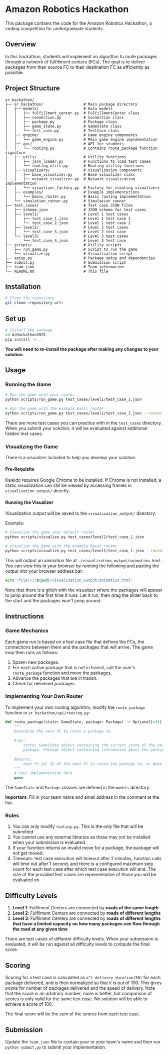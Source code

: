 # Amazon Robotics Hackathon

This package contains the code for the Amazon Robotics Hackathon, a coding competition for undergraduate students.

## Overview

In this hackathon, students will implement an algorithm to route packages through a network of fulfillment centers (FCs). The goal is to deliver packages from their source FC to their destination FC as efficiently as possible.

## Project Structure

```
ar_hackathon/
├── ar_hackathon/                  # Main package directory
│   ├── models/                    # Data models
│   │   ├── fulfillment_center.py  # FulfillmentCenter class
│   │   ├── connection.py          # Connection class
│   │   ├── package.py             # Package class
│   │   ├── game_state.py          # GameState class
│   │   └── test_case.py           # TestCase class
│   ├── engine/                    # Game engine components
│   │   └── game_engine.py         # Main game engine implementation
│   ├── api/                       # API for students
│   │   └── routing.py             # Contains route_package function signature
│   ├── utils/                     # Utility functions
│   │   ├── json_loader.py         # Functions to load test cases
│   │   └── routing_utils.py       # Routing utility functions
│   ├── visualizers/               # Visualization components
│   │   ├── base_visualizer.py     # Base visualizer class
│   │   ├── network_visualizer.py  # Network visualization implementation
│   │   └── visualizer_factory.py  # Factory for creating visualizers
│   ├── examples/                  # Example implementations
│   │   └── basic_router.py        # Basic routing implementation
│   └── simulation_runner.py       # Simulation runner
├── test_cases/                    # Test case JSON files
│   ├── schema.json                # JSON schema for test cases
│   ├── level1/                    # Level 1 test cases
│   │   ├── test_case_1.json       # Level 1 test case 1
│   │   └── test_case_2.json       # Level 1 test case 2
│   ├── level2/                    # Level 2 test cases
│   │   └── test_case_3.json       # Level 2 test case
│   └── level3/                    # Level 3 test cases
│       └── test_case_4.json       # Level 3 test case
├── scripts/                       # Utility scripts
│   ├── run_game.py                # Script to run the game
│   └── visualize.py               # Visualization script
├── setup.py                       # Package setup and dependencies
├── submit.py                      # Submission script
├── team.json                      # Team information
└── README.md                      # This file
```

## Installation

```bash
# Clone the repository
git clone <repository-url>
```

## Set up
```bash
# Install the package
cd ArHackathon2025
pip install -e .
```

**You will need to re-install the package after making any changes to your solution.**

## Usage

### Running the Game

```bash
# Run the game with your router
python scripts/run_game.py test_cases/level1/test_case_1.json

# Run the game with the example basic router
python scripts/run_game.py test_cases/level1/test_case_1.json --router basic
```

There are more test cases you can practice with in the `test_cases` directory. When you submit your solution, it will be evaluated
against additional hidden test cases.

### Visualizing the Game

There is a visualizer included to help you develop your solution.

#### Pre-Requisite

Kaleido requires Google Chrome to be installed. If Chrome is not installed, a static visualization can still be viewed by accessing frames in `visualization_output/` directly.

#### Running the Visualizer

Visualization output will be saved to the `visualization_output/` directory.

Example:

```bash
# Visualize the game your default router
python scripts/visualize.py test_cases/level1/test_case_1.json

# Visualize the game with the example basic router
python scripts/visualize.py test_cases/level1/test_case_1.json --router basic
```

This will output an animation file at `./visualization_output/animation.html`. You can view this in your browser by running the following
and pasting the output into your browser address bar:
```bash
echo "file:///$(pwd)/visualization_output/animation.html"
```

Note that there is a glitch with the visualizer where the packages will appear to jump around the first time it runs. Let it run, then drag the slider back to the start and the packages won't jump around.

## Instructions

### Game Mechanics

Each game run is based on a test case file that defines the FCs, the connections between them and the packages that will arrive. The game loop
then runs as follows:
1. Spawn new packages.
1. For each active package that is not in transit, call the user's `route_package` function and move the packages.
1. Advance the packages that are in transit.
1. Check for delivered packages.

### Implementing Your Own Router

To implement your own routing algorithm, modify the `route_package` function in `ar_hackathon/api/routing.py`:

```python
def route_package(state: GameState, package: Package) -> Optional[str]:
    """
    Determine the next FC to route a package to.
    
    Args:
        state: GameState object containing the current state of the network
        package: Package object containing information about the package
        
    Returns:
        next_fc_id: ID of the next FC to route the package to, or None to stay at current FC
    """
    # Your implementation here
    pass
```

The `GameState` and `Package` classes are defined in the `models` directory.

**Important**: Fill in your team name and email address in the comment at the top.

### Rules
1. You can only modify `routing.py`. This is the only file that will be submitted.
1. You cannot use any external libraries as these may not be installed when your submission is evaluated.
1. If your function returns an invalid move for a package, the package will not get moved.
1. Timeouts: test case execution will timeout after 2 minutes, function calls will time out after 1 second, and there is a configured maximum step count for each test case after which test case execution will end. The size of the provided test cases are representative of those you will be evaluated on.

## Difficulty Levels

1. **Level 1**: Fulfilment Centers are connected by **roads of the same length**
2. **Level 2**: Fulfilment Centers are connected by **roads of different lengths**
3. **Level 3**: Fulfilment Centers are connected by **roads of different lengths that have a limited capacity on how many packages can flow through the road at any given time**

There are test cases of different difficulty levels. When your submission is evaluated, it will be run against all difficulty levels to compute the final score.

## Scoring

Scoring for a test case is calculated as `e^(-delivery_duration/50)` for each package delivered, and is then normalized so that it is out of 100. This gives points for number of packages delivered and the speed of delivery. Note that the score is an arbitrary number; more is better, but comparison of scores is only valid for the same test case. No solution will be able to achieve a score of 100.

The final score will be the sum of the scores from each test case.

## Submission
Update the `team.json` file to contain your or your team's name and then run `python submit.py` to submit your implementation.